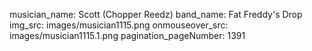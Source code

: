 musician_name: Scott (Chopper Reedz)
band_name: Fat Freddy&#39;s Drop
img_src: images/musician1115.png
onmouseover_src: images/musician1115.1.png
pagination_pageNumber: 1391